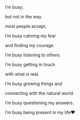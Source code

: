 I’m busy;

but not in the way

most people accept.

I’m busy calming my fear

and finding my courage.

I’m busy listening to others.

I’m busy getting in touch

with what is real.

I’m busy growing things and

connecting with the natural world.

I’m busy questioning my answers.

I’m busy being present in my life❤️
